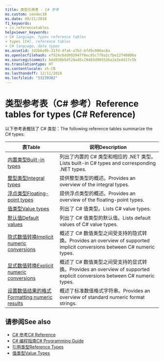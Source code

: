 ```yaml
---
title: 类型引用表 - C# 参考
ms.custom: seodec18
ms.date: 09/21/2018
f1_keywords:
- cs.referencetables
helpviewer_keywords:
- C# language, types reference tables
- types [C#], reference tables
- C# language, data types
ms.assetid: 1d2b6a9b-31fd-4fa6-a7b2-bfd9c806ac8a
ms.openlocfilehash: ef924c6dd092947f0ec05c770a2cfbe12f48000a
ms.sourcegitcommit: bdd930b5df20a45c29483d905526a2a3e4d17c5b
ms.translationtype: HT
ms.contentlocale: zh-CN
ms.lasthandoff: 12/11/2018
ms.locfileid: "53239382"
---
```

# <a name="reference-tables-for-types-c-reference"></a><span data-ttu-id="05c4c-102">类型参考表（C# 参考）</span><span class="sxs-lookup"><span data-stu-id="05c4c-102">Reference tables for types (C# Reference)</span></span>

<span data-ttu-id="05c4c-103">以下参考表概括了 C# 类型：</span><span class="sxs-lookup"><span data-stu-id="05c4c-103">The following reference tables summarize the C# types:</span></span>

|<span data-ttu-id="05c4c-104">表</span><span class="sxs-lookup"><span data-stu-id="05c4c-104">Table</span></span>|<span data-ttu-id="05c4c-105">说明</span><span class="sxs-lookup"><span data-stu-id="05c4c-105">Description</span></span>|
|---------|---------|
|[<span data-ttu-id="05c4c-106">内置类型</span><span class="sxs-lookup"><span data-stu-id="05c4c-106">Built-in types</span></span>](built-in-types-table.md)|<span data-ttu-id="05c4c-107">列出了内置的 C# 类型和相应的 .NET 类型。</span><span class="sxs-lookup"><span data-stu-id="05c4c-107">Lists built-in C# types and corresponding .NET types.</span></span>|
|[<span data-ttu-id="05c4c-108">整型类型</span><span class="sxs-lookup"><span data-stu-id="05c4c-108">Integral types</span></span>](integral-types-table.md)|<span data-ttu-id="05c4c-109">提供整型类型的概述。</span><span class="sxs-lookup"><span data-stu-id="05c4c-109">Provides an overview of the integral types.</span></span>|
|[<span data-ttu-id="05c4c-110">浮点类型</span><span class="sxs-lookup"><span data-stu-id="05c4c-110">Floating-point types</span></span>](floating-point-types-table.md)|<span data-ttu-id="05c4c-111">提供浮点类型的概述。</span><span class="sxs-lookup"><span data-stu-id="05c4c-111">Provides an overview of the floating-point types.</span></span>|
|[<span data-ttu-id="05c4c-112">值类型</span><span class="sxs-lookup"><span data-stu-id="05c4c-112">Value types</span></span>](value-types-table.md)|<span data-ttu-id="05c4c-113">列出了 C# 值类型。</span><span class="sxs-lookup"><span data-stu-id="05c4c-113">Lists C# value types.</span></span>|
|[<span data-ttu-id="05c4c-114">默认值</span><span class="sxs-lookup"><span data-stu-id="05c4c-114">Default values</span></span>](default-values-table.md)|<span data-ttu-id="05c4c-115">列出了 C# 值类型的默认值。</span><span class="sxs-lookup"><span data-stu-id="05c4c-115">Lists default values of C# value types.</span></span>|
|[<span data-ttu-id="05c4c-116">隐式数值转换</span><span class="sxs-lookup"><span data-stu-id="05c4c-116">Implicit numeric conversions</span></span>](implicit-numeric-conversions-table.md)|<span data-ttu-id="05c4c-117">概述了 C# 数值类型之间受支持的隐式转换。</span><span class="sxs-lookup"><span data-stu-id="05c4c-117">Provides an overview of supported implicit conversions between C# numeric types.</span></span>|
|[<span data-ttu-id="05c4c-118">显式数值转换</span><span class="sxs-lookup"><span data-stu-id="05c4c-118">Explicit numeric conversions</span></span>](explicit-numeric-conversions-table.md)|<span data-ttu-id="05c4c-119">概述了 C# 数值类型之间受支持的显式转换。</span><span class="sxs-lookup"><span data-stu-id="05c4c-119">Provides an overview of supported explicit conversions between C# numeric types.</span></span>|
|[<span data-ttu-id="05c4c-120">设置数值结果的格式</span><span class="sxs-lookup"><span data-stu-id="05c4c-120">Formatting numeric results</span></span>](formatting-numeric-results-table.md)|<span data-ttu-id="05c4c-121">概述了标准数值格式字符串。</span><span class="sxs-lookup"><span data-stu-id="05c4c-121">Provides an overview of standard numeric format strings.</span></span>|

## <a name="see-also"></a><span data-ttu-id="05c4c-122">请参阅</span><span class="sxs-lookup"><span data-stu-id="05c4c-122">See also</span></span>

- [<span data-ttu-id="05c4c-123">C# 参考</span><span class="sxs-lookup"><span data-stu-id="05c4c-123">C# Reference</span></span>](../index.md)
- [<span data-ttu-id="05c4c-124">C# 编程指南</span><span class="sxs-lookup"><span data-stu-id="05c4c-124">C# Programming Guide</span></span>](../../programming-guide/index.md)
- [<span data-ttu-id="05c4c-125">引用类型</span><span class="sxs-lookup"><span data-stu-id="05c4c-125">Reference Types</span></span>](reference-types.md)
- [<span data-ttu-id="05c4c-126">值类型</span><span class="sxs-lookup"><span data-stu-id="05c4c-126">Value Types</span></span>](value-types.md)